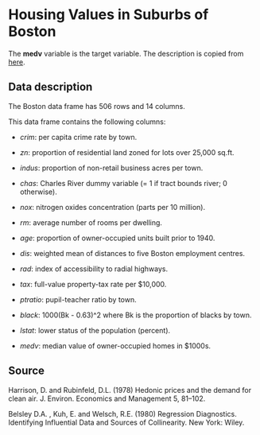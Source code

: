# Housing Values in Suburbs of Boston

The **medv** variable is the target variable.  The description is copied from [here](https://www.kaggle.com/c/boston-housing).

## Data description
The Boston data frame has 506 rows and 14 columns.

This data frame contains the following columns:

* *crim*: per capita crime rate by town.

* *zn*: proportion of residential land zoned for lots over 25,000 sq.ft.

* *indus*: proportion of non-retail business acres per town.

* *chas*: Charles River dummy variable (= 1 if tract bounds river; 0 otherwise).

* *nox*: nitrogen oxides concentration (parts per 10 million).

* *rm*: average number of rooms per dwelling.

* *age*: proportion of owner-occupied units built prior to 1940.

* *dis*: weighted mean of distances to five Boston employment centres.

* *rad*: index of accessibility to radial highways.

* *tax*: full-value property-tax rate per $10,000.

* *ptratio*: pupil-teacher ratio by town.

* *black*: 1000(Bk - 0.63)^2 where Bk is the proportion of blacks by town.

* *lstat*: lower status of the population (percent).

* *medv*: median value of owner-occupied homes in $1000s.

## Source
Harrison, D. and Rubinfeld, D.L. (1978) Hedonic prices and the demand for clean air. J. Environ. Economics and Management 5, 81–102.

Belsley D.A.
, Kuh, E. and Welsch, R.E. (1980) Regression Diagnostics. Identifying Influential Data and Sources of Collinearity. New York: Wiley.
